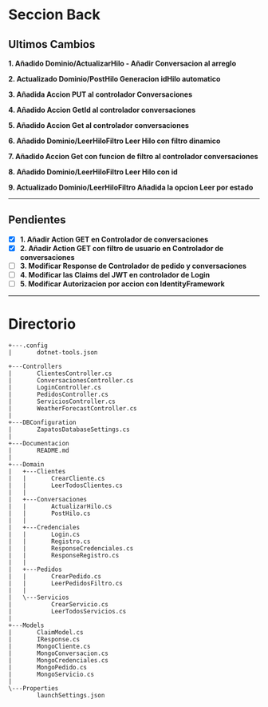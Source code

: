 # Seccion Back

## Ultimos Cambios

**1. Añadido Dominio/ActualizarHilo - Añadir Conversacion al arreglo**

**2. Actualizado Dominio/PostHilo Generacion idHilo automatico**

**3. Añadida Accion PUT al controlador Conversaciones**

**4. Añadido Accion GetId al controlador conversaciones**

**5. Añadido Accion Get al controlador conversaciones**

**6. Añadido Dominio/LeerHiloFiltro Leer Hilo con filtro dinamico**

**7. Añadido Accion Get con funcion de filtro al controlador conversaciones**

**8. Añadido Dominio/LeerHiloFiltro Leer Hilo con id**

**9. Actualizado Dominio/LeerHiloFiltro Añadida la opcion Leer por estado**


------------

## Pendientes

- [X] **1. Añadir Action GET en Controlador de conversaciones**
- [X] **2. Añadir Action GET con filtro de usuario en Controlador de conversaciones**
- [ ] **3. Modificar Response de Controlador de pedido y conversaciones**
- [ ] **4. Modificar las Claims del JWT en controlador de Login**
- [ ] **5. Modificar Autorizacion por accion con IdentityFramework**

------------



# Directorio
```
+---.config
|       dotnet-tools.json

+---Controllers
|       ClientesController.cs
|       ConversacionesController.cs
|       LoginController.cs
|       PedidosController.cs
|       ServiciosController.cs
|       WeatherForecastController.cs
|
+---DBConfiguration
|       ZapatosDatabaseSettings.cs
|
+---Documentacion
|       README.md
|
+---Domain
|   +---Clientes
|   |       CrearCliente.cs
|   |       LeerTodosClientes.cs
|   |
|   +---Conversaciones
|   |       ActualizarHilo.cs
|   |       PostHilo.cs
|   |
|   +---Credenciales
|   |       Login.cs
|   |       Registro.cs
|   |       ResponseCredenciales.cs
|   |       ResponseRegistro.cs
|   |
|   +---Pedidos
|   |       CrearPedido.cs
|   |       LeerPedidosFiltro.cs
|   |
|   \---Servicios
|           CrearServicio.cs
|           LeerTodosServicios.cs
|
+---Models
|       ClaimModel.cs
|       IResponse.cs
|       MongoCliente.cs
|       MongoConversacion.cs
|       MongoCredenciales.cs
|       MongoPedido.cs
|       MongoServicio.cs
|
\---Properties
        launchSettings.json
```


